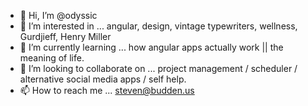 - 👋 Hi, I’m @odyssic
- 👀 I’m interested in ... angular, design, vintage typewriters, wellness, Gurdjieff, Henry Miller
- 🌱 I’m currently learning ... how angular apps actually work || the meaning of life. 
- 💞️ I’m looking to collaborate on ... project management / scheduler / alternative social media apps / self help. 
- 📫 How to reach me ... steven@budden.us

<!---
odyssic/odyssic is a ✨ special ✨ repository because its `README.md` (this file) appears on your GitHub profile.
You can click the Preview link to take a look at your changes.
--->
